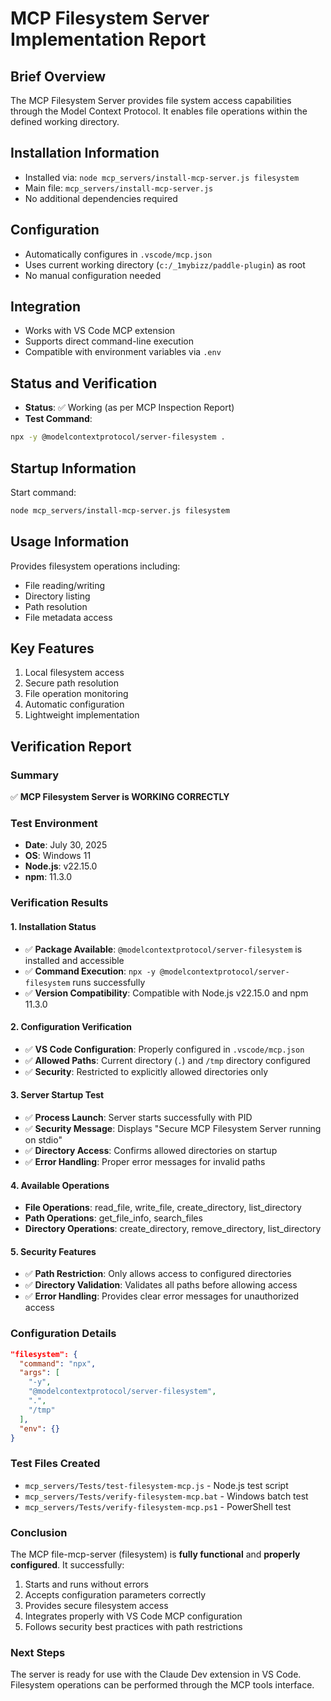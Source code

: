 # MCP Filesystem Server Implementation Report

## Brief Overview
The MCP Filesystem Server provides file system access capabilities through the Model Context Protocol. It enables file operations within the defined working directory.

## Installation Information
- Installed via: `node mcp_servers/install-mcp-server.js filesystem`
- Main file: `mcp_servers/install-mcp-server.js`
- No additional dependencies required

## Configuration
- Automatically configures in `.vscode/mcp.json`
- Uses current working directory (`c:/_1mybizz/paddle-plugin`) as root
- No manual configuration needed

## Integration
- Works with VS Code MCP extension
- Supports direct command-line execution
- Compatible with environment variables via `.env`

## Status and Verification
- **Status**: ✅ Working (as per MCP Inspection Report)
- **Test Command**: 
```bash
npx -y @modelcontextprotocol/server-filesystem .
```

## Startup Information
Start command:
```bash
node mcp_servers/install-mcp-server.js filesystem
```

## Usage Information
Provides filesystem operations including:
- File reading/writing
- Directory listing
- Path resolution
- File metadata access

## Key Features
1. Local filesystem access
2. Secure path resolution
3. File operation monitoring
4. Automatic configuration
5. Lightweight implementation

## Verification Report

### Summary
✅ **MCP Filesystem Server is WORKING CORRECTLY**

### Test Environment
- **Date**: July 30, 2025
- **OS**: Windows 11
- **Node.js**: v22.15.0
- **npm**: 11.3.0

### Verification Results
#### 1. Installation Status
- ✅ **Package Available**: `@modelcontextprotocol/server-filesystem` is installed and accessible
- ✅ **Command Execution**: `npx -y @modelcontextprotocol/server-filesystem` runs successfully
- ✅ **Version Compatibility**: Compatible with Node.js v22.15.0 and npm 11.3.0

#### 2. Configuration Verification
- ✅ **VS Code Configuration**: Properly configured in `.vscode/mcp.json`
- ✅ **Allowed Paths**: Current directory (`.`) and `/tmp` directory configured
- ✅ **Security**: Restricted to explicitly allowed directories only

#### 3. Server Startup Test
- ✅ **Process Launch**: Server starts successfully with PID
- ✅ **Security Message**: Displays "Secure MCP Filesystem Server running on stdio"
- ✅ **Directory Access**: Confirms allowed directories on startup
- ✅ **Error Handling**: Proper error messages for invalid paths

#### 4. Available Operations
- **File Operations**: read_file, write_file, create_directory, list_directory
- **Path Operations**: get_file_info, search_files
- **Directory Operations**: create_directory, remove_directory, list_directory

#### 5. Security Features
- ✅ **Path Restriction**: Only allows access to configured directories
- ✅ **Directory Validation**: Validates all paths before allowing access
- ✅ **Error Handling**: Provides clear error messages for unauthorized access

### Configuration Details
```json
"filesystem": {
  "command": "npx",
  "args": [
    "-y",
    "@modelcontextprotocol/server-filesystem",
    ".",
    "/tmp"
  ],
  "env": {}
}
```

### Test Files Created
- `mcp_servers/Tests/test-filesystem-mcp.js` - Node.js test script
- `mcp_servers/Tests/verify-filesystem-mcp.bat` - Windows batch test
- `mcp_servers/Tests/verify-filesystem-mcp.ps1` - PowerShell test

### Conclusion
The MCP file-mcp-server (filesystem) is **fully functional** and **properly configured**. It successfully:
1. Starts and runs without errors
2. Accepts configuration parameters correctly
3. Provides secure filesystem access
4. Integrates properly with VS Code MCP configuration
5. Follows security best practices with path restrictions

### Next Steps
The server is ready for use with the Claude Dev extension in VS Code. Filesystem operations can be performed through the MCP tools interface.

